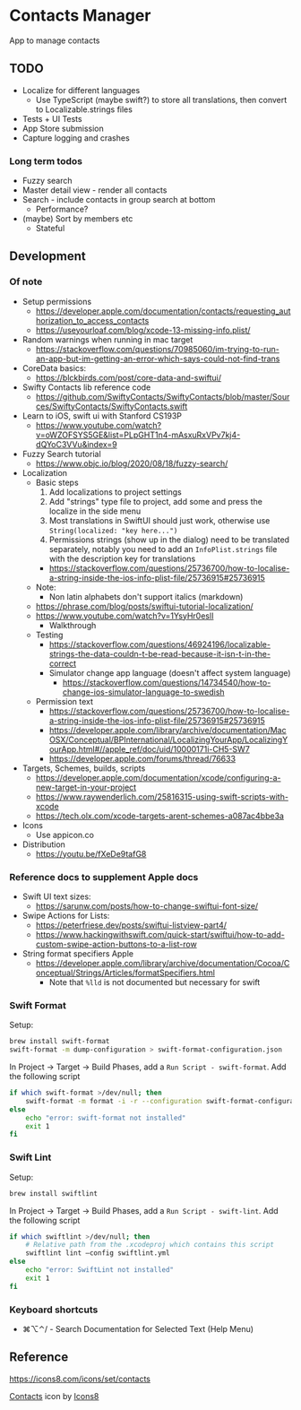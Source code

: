 Contacts Manager
================

App to manage contacts

TODO
----

- Localize for different languages
  - Use TypeScript (maybe swift?) to store all translations, then convert to Localizable.strings files
- Tests + UI Tests
- App Store submission
- Capture logging and crashes

### Long term todos

- Fuzzy search
- Master detail view - render all contacts
- Search - include contacts in group search at bottom
  - Performance?
- (maybe) Sort by members etc
  - Stateful

Development
-----------
### Of note

- Setup permissions
  - https://developer.apple.com/documentation/contacts/requesting_authorization_to_access_contacts
  - https://useyourloaf.com/blog/xcode-13-missing-info.plist/
- Random warnings when running in mac target
  - https://stackoverflow.com/questions/70985060/im-trying-to-run-an-app-but-im-getting-an-error-which-says-could-not-find-trans
- CoreData basics:
  - https://blckbirds.com/post/core-data-and-swiftui/
- Swifty Contacts lib reference code
  - https://github.com/SwiftyContacts/SwiftyContacts/blob/master/Sources/SwiftyContacts/SwiftyContacts.swift
- Learn to iOS, swift ui with Stanford CS193P
  - https://www.youtube.com/watch?v=oWZOFSYS5GE&list=PLpGHT1n4-mAsxuRxVPv7kj4-dQYoC3VVu&index=9
- Fuzzy Search tutorial
  - https://www.objc.io/blog/2020/08/18/fuzzy-search/
- Localization
  - Basic steps
    1. Add localizations to project settings
    2. Add "strings" type file to project, add some and press the localize in the side menu
    3. Most translations in SwiftUI should just work, otherwise use `String(localized: "key here...")`
    4. Permissions strings (show up in the dialog) need to be translated separately, notably you need to add an `InfoPlist.strings` file with the description key for translations
      - https://stackoverflow.com/questions/25736700/how-to-localise-a-string-inside-the-ios-info-plist-file/25736915#25736915
  - Note:
    - Non latin alphabets don't support italics (markdown)
  - https://phrase.com/blog/posts/swiftui-tutorial-localization/
  - https://www.youtube.com/watch?v=1YsyHr0eslI
    - Walkthrough
  - Testing
    - https://stackoverflow.com/questions/46924196/localizable-strings-the-data-couldn-t-be-read-because-it-isn-t-in-the-correct
    - Simulator change app language (doesn't affect system language)
      - https://stackoverflow.com/questions/14734540/how-to-change-ios-simulator-language-to-swedish
  - Permission text
    - https://stackoverflow.com/questions/25736700/how-to-localise-a-string-inside-the-ios-info-plist-file/25736915#25736915
    - https://developer.apple.com/library/archive/documentation/MacOSX/Conceptual/BPInternational/LocalizingYourApp/LocalizingYourApp.html#//apple_ref/doc/uid/10000171i-CH5-SW7
    - https://developer.apple.com/forums/thread/76633
- Targets, Schemes, builds, scripts
  - https://developer.apple.com/documentation/xcode/configuring-a-new-target-in-your-project
  - https://www.raywenderlich.com/25816315-using-swift-scripts-with-xcode
  - https://tech.olx.com/xcode-targets-arent-schemes-a087ac4bbe3a
- Icons
  - Use appicon.co
- Distribution
  - https://youtu.be/fXeDe9tafG8

### Reference docs to supplement Apple docs

- Swift UI text sizes:
  - https://sarunw.com/posts/how-to-change-swiftui-font-size/
- Swipe Actions for Lists:
  - https://peterfriese.dev/posts/swiftui-listview-part4/
  - https://www.hackingwithswift.com/quick-start/swiftui/how-to-add-custom-swipe-action-buttons-to-a-list-row
- String format specifiers Apple
  - https://developer.apple.com/library/archive/documentation/Cocoa/Conceptual/Strings/Articles/formatSpecifiers.html
    - Note that `%lld` is not documented but necessary for swift

### Swift Format

Setup:

```sh
brew install swift-format
swift-format -m dump-configuration > swift-format-configuration.json
```

In Project -> Target -> Build Phases, add a `Run Script - swift-format`. Add the following script

```sh
if which swift-format >/dev/null; then
    swift-format -m format -i -r --configuration swift-format-configuration.json ${PROJECT_DIR}
else
    echo "error: swift-format not installed"
    exit 1
fi
```

### Swift Lint

Setup:

```sh
brew install swiftlint
```

In Project -> Target -> Build Phases, add a `Run Script - swift-lint`. Add the following script

```sh
if which swiftlint >/dev/null; then
    # Relative path from the .xcodeproj which contains this script
    swiftlint lint –config swiftlint.yml
else
    echo "error: SwiftLint not installed"
    exit 1
fi
```

### Keyboard shortcuts

- ⌘⌥⌃/ - Search Documentation for Selected Text (Help Menu)

Reference
---------

https://icons8.com/icons/set/contacts

<a target="_blank" href="https://icons8.com/icon/T5URFachnKRD/contacts">Contacts</a> icon by <a target="_blank" href="https://icons8.com">Icons8</a>
